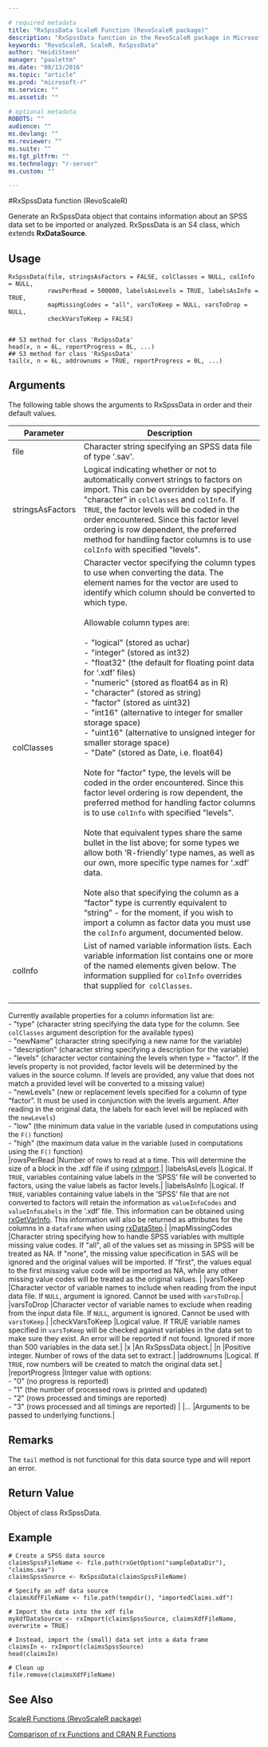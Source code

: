 ```yaml
---

# required metadata
title: "RxSpssData ScaleR Function (RevoScaleR package)"
description: "RxSpssData function in the RevoScaleR package in Microsoft R."
keywords: "RevoScaleR, ScaleR, RxSpssData"
author: "HeidiSteen"
manager: "paulettm"
ms.date: "08/13/2016"
ms.topic: "article"
ms.prod: "microsoft-r"
ms.service: ""
ms.assetid: ""

# optional metadata
ROBOTS: ""
audience: ""
ms.devlang: ""
ms.reviewer: ""
ms.suite: ""
ms.tgt_pltfrm: ""
ms.technology: "r-server"
ms.custom: ""

---
```


#RxSpssData function (RevoScaleR)

Generate an RxSpssData object that contains information about an SPSS data set to be imported or analyzed. RxSpssData is an S4 class, which extends **RxDataSource**.

## Usage
~~~~
RxSpssData(file, stringsAsFactors = FALSE, colClasses = NULL, colInfo = NULL,
           rowsPerRead = 500000, labelsAsLevels = TRUE, labelsAsInfo = TRUE,
           mapMissingCodes = "all", varsToKeep = NULL, varsToDrop = NULL,
           checkVarsToKeep = FALSE)


## S3 method for class 'RxSpssData'
head(x, n = 6L, reportProgress = 0L, ...)
## S3 method for class 'RxSpssData'
tail(x, n = 6L, addrownums = TRUE, reportProgress = 0L, ...)
~~~~

## Arguments

The following table shows the arguments to RxSpssData in order and their default values.

|Parameter | Description|
| --------- | --------- |
|file |Character string specifying an SPSS data file of type ‘.sav’.|
|stringsAsFactors |Logical indicating whether or not to automatically convert strings to factors on import. This can be overridden by specifying "character" in `colClasses` and `colInfo`. If `TRUE`, the factor levels will be coded in the order encountered. Since this factor level ordering is row dependent, the preferred method for handling factor columns is to use `colInfo` with specified "levels".|
|colClasses |Character vector specifying the column types to use when converting the data. The element names for the vector are used to identify which column should be converted to which type. <br/><br/>Allowable column types are:<br/><br/>- "logical" (stored as uchar)<br/>- "integer" (stored as int32)<br/>- "float32" (the default for floating point data for ‘.xdf’ files)<br/>- "numeric" (stored as float64 as in R)<br/>- "character" (stored as string)<br/>- "factor" (stored as uint32)<br/>- "int16" (alternative to integer for smaller storage space)<br/>- "uint16" (alternative to unsigned integer for smaller storage space)<br/>- "Date" (stored as Date, i.e. float64)<br/><br/>Note for "factor" type, the levels will be coded in the order encountered. Since this factor level ordering is row dependent, the preferred method for handling factor columns is to use `colInfo` with specified "levels".<br/><br/>Note that equivalent types share the same bullet in the list above; for some types we allow both ‘R-friendly’ type names, as well as our own, more specific type names for ‘.xdf’ data.<br/><br/>Note also that specifying the column as a “factor” type is currently equivalent to “string” - for the moment, if you wish to import a column as factor data you must use the `colInfo` argument, documented below.|
|colInfo |List of named variable information lists. Each variable information list contains one or more of the named elements given below. The information supplied for `colInfo` overrides that supplied for` colClasses`. <br/><br/>
Currently available properties for a column information list are:<br/>- "type" (character string specifying the data type for the column. See `colClasses` argument description for the available types)<br/>- "newName" (character string specifying a new name for the variable)<br/>- "description" (character string specifying a description for the variable)<br/>- "levels" (character vector containing the levels when type = "factor". If the levels property is not provided, factor levels will be determined by the values in the source column. If levels are provided, any value that does not match a provided level will be converted to a missing value)<br/>- "newLevels" (new or replacement levels specified for a column of type “factor”. It must be used in conjunction with the levels argument. After reading in the original data, the labels for each level will be replaced with the `newLevels`)<br/>- "low" (the minimum data value in the variable (used in computations using the `F()` function)<br/>- "high" (the maximum data value in the variable (used in computations using the `F()` function)<br/>
|rowsPerRead |Number of rows to read at a time. This will determine the size of a block in the .xdf file if using [rxImport](rxImport.md).|
|labelsAsLevels |Logical. If `TRUE`, variables containing value labels in the ‘SPSS’ file will be converted to factors, using the value labels as factor levels.|
|labelsAsInfo |Logical. If `TRUE`, variables containing value labels in the ‘SPSS’ file that are not converted to factors will retain the information as `valueInfoCodes` and `valueInfoLabels` in the ‘.xdf’ file. This information can be obtained using [rxGetVarInfo](rxGetVarInfo.md). This information will also be returned as attributes for the columns in a `dataframe` when using [rxDataStep](rxDataStep.md).|
|mapMissingCodes |Character string specifying how to handle SPSS variables with multiple missing value codes. If "all", all of the values set as missing in SPSS will be treated as NA. If "none", the missing value specification in SAS will be ignored and the original values will be imported. If "first", the values equal to the first missing value code will be imported as NA, while any other missing value codes will be treated as the original values. |
|varsToKeep |Character vector of variable names to include when reading from the input data file. If `NULL`, argument is ignored. Cannot be used with `varsToDrop`.|
|varsToDrop |Character vector of variable names to exclude when reading from the input data file. If `NULL`, argument is ignored. Cannot be used with `varsToKeep`.|
|checkVarsToKeep |Logical value. If TRUE variable names specified in `varsToKeep` will be checked against variables in the data set to make sure they exist. An error will be reported if not found. Ignored if more than 500 variables in the data set.|
|x |An RxSpssData object.|
|n |Positive integer. Number of rows of the data set to extract.|
|addrownums |Logical. If `TRUE`, row numbers will be created to match the original data set.|
|reportProgress |Integer value with options:<br/>- "0" (no progress is reported)<br/>- "1" (the number of processed rows is printed and updated)<br/>- "2" (rows processed and timings are reported)<br/>- "3" (rows processed and all timings are reported) |
|... |Arguments to be passed to underlying functions.|

## Remarks
The `tail` method is not functional for this data source type and will report an error.

## Return Value
Object of class RxSpssData.

## Example
~~~~
# Create a SPSS data source
claimsSpssFileName <- file.path(rxGetOption("sampleDataDir"), "claims.sav")
claimsSpssSource <- RxSpssData(claimsSpssFileName)

# Specify an xdf data source
claimsXdfFileName <- file.path(tempdir(), "importedClaims.xdf")

# Import the data into the xdf file
myXdfDataSource <- rxImport(claimsSpssSource, claimsXdfFileName, overwrite = TRUE)

# Instead, import the (small) data set into a data frame
claimsIn <- rxImport(claimsSpssSource)
head(claimsIn)

# Clean up
file.remove(claimsXdfFileName)
~~~~

## See Also
[ScaleR Functions (RevoScaleR package)](scaler.md)

[Comparison of rx Functions and CRAN R Functions](compare-base-r-scaler-functions.md)
